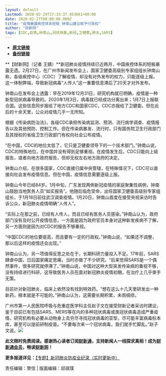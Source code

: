 ```yaml
---
layout: default
Lastmod: 2020-02-29T17:33:37.453661+00:00
date: 2020-02-27T00:00:00.000Z
title: "疫情暴露疾控体系短板 钟南山建议赋予行政权"
author: "财新网"
tags: [CDC,疫情,钟南山,冠状病毒,新冠,卫健委,肺炎,SARS]
---
```


* [**原文链接**](http://www.caixin.com/2020-02-27/101521314.html)
* [**备份链接**](http://archive.is/40Zgm)


**【财新网】（记者 王婧）**新冠肺炎疫情持续已近两月，中国疾控体系的短板暴露无遗。2月27日，在广州市新闻发布会上，国家卫健委高级别专家组组长钟南山称，各级疾控中心（CDC）了解疫情，却没有对外发布的权力，只能逐级上报。这一体制弊端，导致新冠病毒“人传人”这一重要信息滞后了20天才对外发布。

钟南山在发布会上透露：早在2019年12月31日，研究机构就已明确，疫情是一种新型冠状病毒导致的。2020年1月3日，病毒就已经成功分离出来；1月7日上报联合国。这些信息同步报给了地方CDC和国家CDC，CDC亦报给了卫健委。但在此后的十余天里，公众对疫情几乎一无所知。

根据《传染病防治法》，各级CDC承担传染病监测、预测、流行病学调查、疫情报告以及其他预防、控制工作。但在传染病暴发、流行时，只有国务院卫生行政部门及其授权的省级卫生行政部门有权向社会公布疫情。

“在中国，CDC的地位太低了，它只是卫健委领导下的一个技术部门。”钟南山说，CDC的特殊地位，在中国并没有得到足够重视。在疫情发生后，CDC只能向上级报告，或者向地方政府报告，但却无权左右地方政府的决定。

钟南山介绍，在很多国家，CDC直接归属中央管辖，在特殊情况下，CDC可以直接向社会发布疫情信息。但在中国，疫情信息需要逐级上报。

钟南山今年已经84岁。1月中旬，广东发现两例新冠疫情的家庭聚集性病例，钟南山鼓励当地医务人员“如实报告”。他随后临危受命，出任国家卫健委高级别专家组组长，于1月18日前往武汉调查疫情。1月20日，钟南山首度在接受央视采访时告诉公众，新冠肺炎疫情明确“人传人”。

“实际上在那之前，已经有人传人，而且已经有医务人员感染。”钟南山认为，政府部门没有及时公开疫情信息，一方面是因为政府官员本身对这种新发疾病不了解，另一方面则是因为对CDC的报告不够重视。

“中国CDC的地位要提高，而且要有一定的行政权。”钟南山说，“如果还不调整，那以后这样的疫情还会出现。”

钟南山认为，另一项值得反思之处在于，长期科研力量投入不足。17年前，SARS肆虐中国，日后国家痛定思痛，当时亦做了不少研究。“后来觉得SARS是一个偶然事件，很多研究就停滞了。”钟南山说，中国对这种大型突发传染病的重视不够，没有持续进行科研，这导致医务人员在面对新冠肺炎疫情初期，在治疗上几乎束手无策。

目前针对新冠肺炎，临床上依然没有找到特效药。“想在这么十几天里研发出一种新药，根本就是不可能的。”钟南山认为，这需要长期积累，未雨绸缪。

广州市第一人民医院呼吸与危重症医学科主任赵子文在接受财新记者采访时建议，鉴于目前已有包括SARS、MERS等在内的多种冠状病毒或类冠状病毒造成严重疫情，研究机构有必要从动物身上去穷尽寻找冠状病毒的亚型，尽可能丰富病毒标本库，甚至可以提前研制疫苗。“不要每次来一个冠状病毒，我们就手忙脚乱。”赵子文说。[![](/images/post/d02a42d9cb3dec9320e5f550278911c7.ico)](http://www.caixin.com/2020-02-27/101521314.html)

**此文限时免费阅读。感谢热心读者订阅[财新通](http://mall.caixin.com/mall/web/product/product.html?id=733&originReferrer=appfree&channelSource=appfree)，支持新闻人一线探求真相！成为[财新通会员](http://mall.caixin.com/mall/web/list/list.html?type=127&originReferrer=appfree&channelSource=appfree)，畅读[财新网](https://datayi.cn/1lnZaaidYRRn)！**

**更多报道详见：**[【专题】新冠肺炎防疫全纪录（实时更新中）](http://m.app.caixin.com/m_topic_detail/1473.html)

责任编辑：贺信 | 版面编辑：邱祺璞

